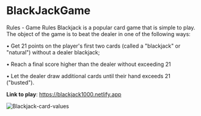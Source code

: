 # BlackJackGame

Rules -
Game Rules Blackjack is a popular card game that is simple to play. The object of the game is to beat the dealer in one of the following ways:

• Get 21 points on the player's first two cards (called a "blackjack" or "natural") without a dealer blackjack;

• Reach a final score higher than the dealer without exceeding 21

• Let the dealer draw additional cards until their hand exceeds 21 ("busted").

**Link to play**: https://blackjack1000.netlify.app

![Blackjack-card-values](https://user-images.githubusercontent.com/76790227/147416588-86b629f5-212d-4019-a412-82088b4cf690.png)
